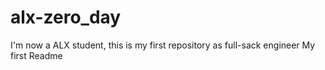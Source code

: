 # alx-zero_day
I'm now a ALX student, this is my first repository as full-sack engineer
My first Readme
